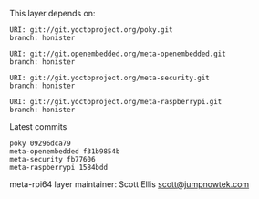 This layer depends on:

    URI: git://git.yoctoproject.org/poky.git
    branch: honister

    URI: git://git.openembedded.org/meta-openembedded.git
    branch: honister

    URI: git://git.yoctoproject.org/meta-security.git
    branch: honister

    URI: git://git.yoctoproject.org/meta-raspberrypi.git
    branch: honister

Latest commits

    poky 09296dca79
    meta-openembedded f31b9854b
    meta-security fb77606
    meta-raspberrypi 1584bdd

meta-rpi64 layer maintainer: Scott Ellis <scott@jumpnowtek.com>
